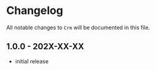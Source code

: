 # Changelog

All notable changes to `Crm` will be documented in this file.

## 1.0.0 - 202X-XX-XX

- initial release
